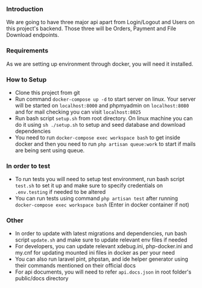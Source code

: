 ### Introduction

We are going to have three major api apart from Login/Logout and Users on this project's backend. Those three will be Orders, Payment and File Download endpoints.

### Requirements

As we are setting up environment through docker, you will need it installed.

### How to Setup

- Clone this project from git
- Run command `docker-compose up -d` to start server on linux. Your server will be started on `localhost:8000` and phpmyadmin on `localhost:8080` and for mail checking you can visit `localhost:8025`
- Run bash script `setup.sh` from root directory. On linux machine you can do it using `sh ./setup.sh` to setup and seed database and download dependencies
- You need to run `docker-compose exec workspace bash` to get inside docker and then you need to run `php artisan queue:work` to start if mails are being sent using queue.

### In order to test
- To run tests you will need to setup test environment, run bash script `test.sh` to set it up and make sure to specify credentials on `.env.testing` if needed to be altered
- You can run tests using command `php artisan test` after running `docker-compose exec workspace bash` (Enter in docker container if not)

### Other
- In order to update with latest migrations and dependencies, run bash script `update.sh` and make sure to update relevant env files if needed
- For developers, you can update relevant xdebug.ini, php-docker.ini and my.cnf for updating mounted ini files in docker as per your need
- You can also run laravel pint, phpstan, and ide helper generator using their commands mentioned on their official docs
- For api documents, you will need to refer `api.docs.json` in root folder's public/docs directory
